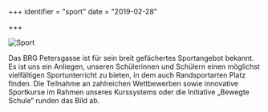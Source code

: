 +++
identifier = "sport"
date = "2019-02-28"

+++

![Sport](/images/Sport.jpg)

Das BRG Petersgasse ist für sein breit gefächertes Sportangebot bekannt. Es ist uns ein Anliegen, unseren Schülerinnen und Schülern einen möglichst vielfältigen Sportunterricht zu bieten, in dem auch Randsportarten Platz finden. Die Teilnahme an zahlreichen Wettbewerben sowie innovative Sportkurse im Rahmen unseres Kurssystems oder die Initiative „Bewegte Schule“ runden das Bild ab.
